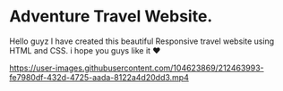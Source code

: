 # Adventure Travel Website.
Hello guyz I have created this beautiful Responsive travel website using HTML and CSS. i hope you guys like it ❤️

https://user-images.githubusercontent.com/104623869/212463993-fe7980df-432d-4725-aada-8122a4d20dd3.mp4

